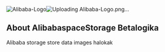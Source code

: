 ![Alibaba-Logo](https://github.com/Betalogika/alibabaspaces.betalogika.tech/assets/38209592/b43ccd4d-c786-448d-b387-a5c569752971)![Uploading Alibaba-Logo.png…](alibaba)


## About AlibabaspaceStorage Betalogika

Alibaba storage store data images halokak
